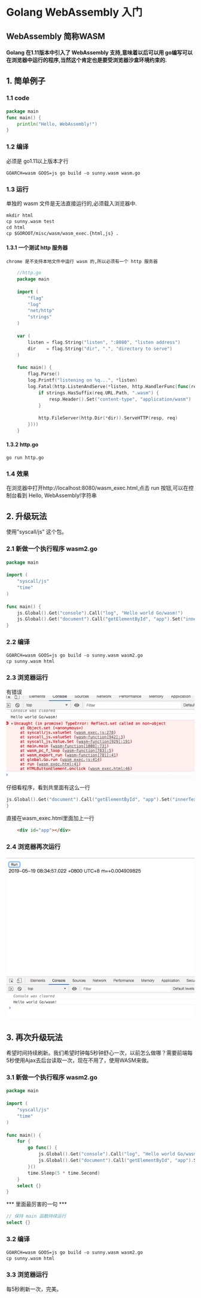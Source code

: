 # Golang WebAssembly 入门
## WebAssembly 简称WASM


#### Golang 在1.11版本中引入了 WebAssembly 支持,意味着以后可以用 go编写可以在浏览器中运行的程序,当然这个肯定也是要受浏览器沙盒环境约束的.


## 1. 简单例子

### 1.1 code
```go
package main
func main() {
    println("Hello, WebAssembly!")
}
```
### 1.2 编译

必须是 go1.11以上版本才行

    GOARCH=wasm GOOS=js go build -o sunny.wasm wasm.go

### 1.3 运行

单独的 wasm 文件是无法直接运行的,必须载入浏览器中.

    mkdir html
    cp sunny.wasm test
    cd html
    cp $GOROOT/misc/wasm/wasm_exec.{html,js} .

#### 1.3.1 一个测试 http 服务器
    chrome 是不支持本地文件中运行 wasm 的,所以必须有一个 http 服务器
```go
    //http.go
    package main

    import (
        "flag"
        "log"
        "net/http"
        "strings"
    )

    var (
        listen = flag.String("listen", ":8080", "listen address")
        dir    = flag.String("dir", ".", "directory to serve")
    )

    func main() {
        flag.Parse()
        log.Printf("listening on %q...", *listen)
        log.Fatal(http.ListenAndServe(*listen, http.HandlerFunc(func(resp http.ResponseWriter, req *http.Request) {
            if strings.HasSuffix(req.URL.Path, ".wasm") {
                resp.Header().Set("content-type", "application/wasm")
            }

            http.FileServer(http.Dir(*dir)).ServeHTTP(resp, req)
        })))
    }
```
#### 1.3.2 http.go

    go run http.go

### 1.4 效果

在浏览器中打开http://localhost:8080/wasm_exec.html,点击 run 按钮,可以在控制台看到 Hello, WebAssembly!字符串


## 2. 升级玩法

使用"syscall/js" 这个包。

### 2.1 新做一个执行程序  wasm2.go

```go
package main

import (
	"syscall/js"
	"time"
)

func main() {
	js.Global().Get("console").Call("log", "Hello world Go/wasm!")
	js.Global().Get("document").Call("getElementById", "app").Set("innerText", time.Now().String())
}
```

### 2.2 编译

    GOARCH=wasm GOOS=js go build -o sunny.wasm wasm2.go
    cp sunny.wasm html

### 2.3 浏览器运行

有错误
![err](./err.jpg)

仔细看程序，看到共里面有这么一行
```go
js.Global().Get("document").Call("getElementById", "app").Set("innerText", time.Now().String())
}
```

直接在wasm_exec.html里面加上一行

```html
	<div id="app"></div>
```

### 2.4 浏览器再次运行

![success](./success.jpg)



## 3. 再次升级玩法

希望时间持续刷新。我们希望时钟每5秒钟舒心一次，以前怎么做哪？需要前端每5秒使用Ajax去后台读取一次，现在不用了，使用WASM来做。

### 3.1 新做一个执行程序  wasm2.go

```go
package main

import (
	"syscall/js"
	"time"
)

func main() {
	for {
		go func() {
			js.Global().Get("console").Call("log", "Hello world Go/wasm!")
			js.Global().Get("document").Call("getElementById", "app").Set("innerText", time.Now().String())
		}()
		time.Sleep(5 * time.Second)
	}
	select {}
}
```

*** 里面最厉害的一句 ***

 ```go
// 保持 main 函数持续运行
select {}
```

### 3.2 编译

    GOARCH=wasm GOOS=js go build -o sunny.wasm wasm2.go
    cp sunny.wasm html

### 3.3 浏览器运行

每5秒刷新一次，完美。
